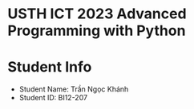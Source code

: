 USTH ICT 2023 Advanced Programming with Python
=====================================================


Student Info
=========================

* Student Name: Trần Ngọc Khánh
* Student ID: BI12-207

